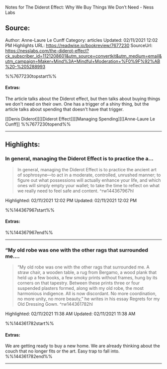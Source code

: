 Notes for The Diderot Effect: Why We Buy Things We Don’t Need - Ness Labs

## Source:
Author: Anne-Laure Le Cunff
Category: articles
Updated: 02/11/2021 12:02 PM
Highlights URL: https://readwise.io/bookreview/7677230
SourceUrl: https://nesslabs.com/the-diderot-effect?ck_subscriber_id=1121208601&utm_source=convertkit&utm_medium=email&utm_campaign=Maker+Mind%3A+Mindful+Moderation+%F0%9F%92%AB%20-%205288993

%%7677230topstart%%
#### Extras:
The article talks about the Diderot effect, but then talks about buying things we don't need on their own. One has a trigger of a shiny thing, but the article talks about spending that doesn't have that trigger. 

[[Denis Diderot]][[Diderot Effect]][[Managing Spending]][[Anne-Laure Le Cunff]]
%%7677230topend%%
 
-----
 ## Highlights:

### In general, managing the Diderot Effect is to practice the a...
>In general, managing the Diderot Effect is to practice the ancient art of sophrosyne—to act in a moderate, controlled, unrushed manner; to figure out what possessions will actually enhance your life, and which ones will simply empty your wallet; to take the time to reflect on what we really need to feel safe and content. ^rw144367967hl


Highlighted: 02/11/2021 12:02 PM
Updated: 02/11/2021 12:02 PM

%%144367967start%%
#### Extras:

%%144367967end%%



------

### “My old robe was one with the other rags that surrounded me....
>“My old robe was one with the other rags that surrounded me. A straw chair, a wooden table, a rug from Bergamo, a wood plank that held up a few books, a few smoky prints without frames, hung by its corners on that tapestry. Between these prints three or four suspended plasters formed, along with my old robe, the most harmonious indigence. All is now discordant. No more coordination, no more unity, no more beauty,” he writes in his essay Regrets for my Old Dressing Gown. ^rw144361782hl


Highlighted: 02/11/2021 11:38 AM
Updated: 02/11/2021 11:38 AM

%%144361782start%%
#### Extras:
We are getting ready to buy a new home. We are already thinking about the couch that no longer fits or the art. Easy trap to fall into.
%%144361782end%%

------

